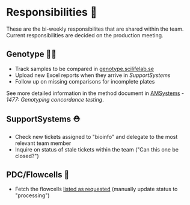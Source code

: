 # Responsibilities :scroll:

These are the bi-weekly responsibilites that are shared within the team. Current responsibilities are decided on the production meeting.

## Genotype :female_detective:

- Track samples to be compared in [genotype.scilifelab.se][genotype]
- Upload new Excel reports when they arrive in _SupportSystems_
- Follow up on missing comparisons for incomplete plates

See more detailed information in the method document in [AMSystems][amsystems] - _1477: Genotyping concordance testing_.

## SupportSystems :rescue_worker_helmet:

- Check new tickets assigned to "bioinfo" and delegate to the most relevant team member
- Inquire on status of stale tickets within the team ("Can this one be closed?")

## PDC/Flowcells :vhs:

- Fetch the flowcells [listed as requested][fc-queue] (manually update status to "processing")

[genotype]: https://genotype.scilifelab.se
[fc-queue]: https://clinical.scilifelab.se/flowcells
[amsystems]: https://jo812.amsystem.com/index.php
